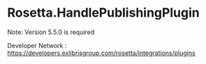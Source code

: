 # Rosetta.HandlePublishingPlugin
Note: Version 5.5.0 is required

Developer Network : https://developers.exlibrisgroup.com/rosetta/integrations/plugins
